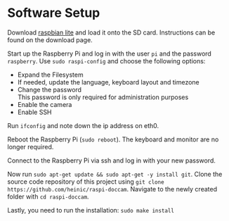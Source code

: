 # Software Setup

Download [raspbian lite](https://www.raspberrypi.org/downloads/raspbian/)
and load it onto the SD card. Instructions can be found on the download page.

Start up the Raspberry Pi and log in with the user `pi` and the password
`raspberry`. Use `sudo raspi-config` and choose the following options:
- Expand the Filesystem
- If needed, update the language, keyboard layout and timezone
- Change the password  
  This password is only required for administration purposes
- Enable the camera
- Enable SSH

Run `ifconfig` and note down the ip address on eth0.

Reboot the Raspberry Pi (`sudo reboot`). The keyboard and monitor are no longer
required.

Connect to the Raspberry Pi via ssh and log in with your new password.

Now run `sudo apt-get update && sudo apt-get -y install git`.
Clone the source code repository of this project using
`git clone https://github.com/heinic/raspi-doccam`. Navigate to the newly
created folder with `cd raspi-doccam`.

Lastly, you need to run the installation: `sudo make install`

